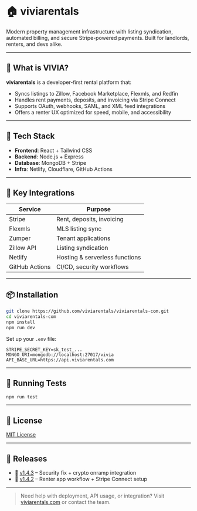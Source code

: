 # 🏠 viviarentals

Modern property management infrastructure with listing syndication, automated billing, and secure Stripe-powered payments. Built for landlords, renters, and devs alike.

---

## 🚀 What is VIVIA?

**viviarentals** is a developer-first rental platform that:

* Syncs listings to Zillow, Facebook Marketplace, Flexmls, and Redfin
* Handles rent payments, deposits, and invoicing via Stripe Connect
* Supports OAuth, webhooks, SAML, and XML feed integrations
* Offers a renter UX optimized for speed, mobile, and accessibility

---

## 💠 Tech Stack

* **Frontend**: React + Tailwind CSS
* **Backend**: Node.js + Express
* **Database**: MongoDB + Stripe
* **Infra**: Netlify, Cloudflare, GitHub Actions

---

## 🔌 Key Integrations

| Service        | Purpose                        |
| -------------- | ------------------------------ |
| Stripe         | Rent, deposits, invoicing      |
| Flexmls        | MLS listing sync               |
| Zumper         | Tenant applications            |
| Zillow API     | Listing syndication            |
| Netlify        | Hosting & serverless functions |
| GitHub Actions | CI/CD, security workflows      |

---

## 📦 Installation

```bash
git clone https://github.com/viviarentals/viviarentals-com.git
cd viviarentals-com
npm install
npm run dev
```

Set up your `.env` file:

```env
STRIPE_SECRET_KEY=sk_test_...
MONGO_URI=mongodb://localhost:27017/vivia
API_BASE_URL=https://api.viviarentals.com
```

---

## 🦪 Running Tests

```bash
npm run test
```

---

## 📄 License

[MIT License](LICENSE)

---

## 📆 Releases

* 🔖 [v1.4.3](https://github.com/viviarentals/viviarentals-com/releases/tag/v1.4.3) – Security fix + crypto onramp integration
* 🥪 [v1.4.2](https://github.com/viviarentals/viviarentals-com/releases/tag/v1.4.2) – Renter app workflow + Stripe Connect setup

---

> Need help with deployment, API usage, or integration?
> Visit [viviarentals.com](https://viviarentals.com) or contact the team.
